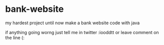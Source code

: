 # bank-website
my hardest project until now make a bank website code with java 

if anything going worng just tell me in twitter :iooddtt
or leave comment on the line 
(:

